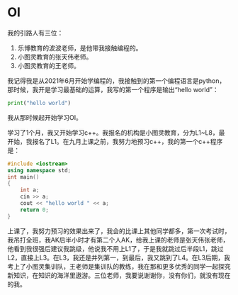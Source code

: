 <!--
## Welcome to GitHub Pages

You can use the [editor on GitHub](https://github.com/ZhongTianrui/ztr.githud.io/edit/gh-pages/index.md) to maintain and preview the content for your website in Markdown files.

Whenever you commit to this repository, GitHub Pages will run [Jekyll](https://jekyllrb.com/) to rebuild the pages in your site, from the content in your Markdown files.

### Markdown

Markdown is a lightweight and easy-to-use syntax for styling your writing. It includes conventions for

```markdown
Syntax highlighted code block

# Header 1
## Header 2
### Header 3

- Bulleted
- List

1. Numbered
2. List

**Bold** and _Italic_ and `Code` text

[Link](url) and ![Image](src)
```

For more details see [Basic writing and formatting syntax](https://docs.github.com/en/github/writing-on-github/getting-started-with-writing-and-formatting-on-github/basic-writing-and-formatting-syntax).

### Jekyll Themes

Your Pages site will use the layout and styles from the Jekyll theme you have selected in your [repository settings](https://github.com/ZhongTianrui/ztr.githud.io/settings/pages). The name of this theme is saved in the Jekyll `_config.yml` configuration file.

### Support or Contact

Having trouble with Pages? Check out our [documentation](https://docs.github.com/categories/github-pages-basics/) or [contact support](https://support.github.com/contact) and we’ll help you sort it out.
-->
# OI

我的引路人有三位：

1. 乐博教育的波波老师，是他带我接触编程的。
2. 小图灵教育的张天伟老师。
3. 小图灵教育的王老师。

我记得我是从2021年6月开始学编程的，我接触到的第一个编程语言是python，那时候，我开是学习最基础的运算，我写的第一个程序是输出“hello world”：

```python
print("hello world")
```

我从那时候起开始学习OI。

学习了1个月，我又开始学习c++。我报名的机构是小图灵教育，分为L1~L8，最开始，我报名了L1。在九月上课之前，我努力地预习c++，我的第一个c++程序是：

```cpp
#include <iostream>
using namespace std;
int main()
{
	int a;
	cin >> a;
	cout << "hello world " << a;
	return 0;
}
```

上课了，我努力预习的效果出来了，我会的比课上其他同学都多，第一次考试时，我吊打全班，我AK后半小时才有第二个人AK，给我上课的老师是张天伟张老师，他看到我很强后建议我跳级，他说我不用上L1了，于是我就跳过后半段L1，跳过L2，直接上L3。在L3，我还是并列第一，到最后，我又跳到了L4。在L3后期，我考上了小图灵集训队，王老师是集训队的教练，我在那和更多优秀的同学一起探究新知识，在知识的海洋里遨游。三位老师，我要说谢谢你，没有你们，就没有现在的我。

<!--in <https://www.luogu.com.cn/user/602124#main>
## 求大佬们加入我的团队吧：[我的团队](https://www.luogu.com.cn/team/42234)
# [新比赛](https://www.luogu.com.cn/contest/71676)
我是[幸存者](https://www.luogu.com.cn/user/549357)、[好朋友](https://www.luogu.com.cn/user/493127)的粉丝

#### [互关规则](https://www.luogu.com.cn/paste/oaau6970)
# 2022/6/25开始，100%互关
#### [临时](https://www.luogu.com.cn/paste/5sqqlf0h)
![我的练习情况](https://luogu.wao3.cn/api/practice?id=602124&dark_mode=true)
![我的练习情况](https://luogu.wao3.cn/api/guzhi?id=602124&scores=100,100,100,100,100&dark_mode=true)

哈哈哈，上面是骗人的。

![我的练习情况](https://luogu.wao3.cn/api/guzhi?id=602124&scores=100,78,25,37,0&dark_mode=true)
```cpp
#include <bits/stdc++.h>
using namespace std;
long long problem_solveed = 0,knowledge_learned = 0;
void study_hard(){
	problem_solveed++;
	knowledge_learned++;
}
int main(){
  long long level=0;
  while(1){
  	study_hard();
  	level++;
  	if(level == 100)cout << "NOIP First Prise" << endl;
  }
  return 0;
}
```
# 大事祭
[2022/2/14]洛谷开始打卡

[2022/2/21]变绿名，估值134（100 + 34 + 0 + 0 + 0）

[2022/2/24]洛谷连续打卡10天

[2022/3/8]洛谷连续打卡20天

[2022/3/17]建立了我的第一场比赛

[2022/3/13]AC 200道题

[2022/3/24]AC 200红题

[2022/3/27]提交500祭

[2022/4/4]AC 300道题

[2022/4/7]打卡50天祭

[2022/4/24]橙题AC 50祭

[2022/4/25]橙名祭

[2022/4/28]题解通过1篇祭 <https://www.luogu.com.cn/blog/zzttrr/solution-cf1671a>

[2022/5/2]估值200祭

[2022/5/7]AC400祭

[2022/5/20]橙题100祭

[2022/5/27]打卡100天祭

[2022/6/3]AC 500 祭

[2022/6/10]红名祭

[2022/6/12]第一个有管理员回复的贴（<https://www.luogu.com.cn/discuss/447408>）

[2022/8/4]AC 600 祭
### [快读快写](https://www.luogu.com.cn/paste/oob6t34w)
### 大佬们点个赞再走嘛
[回到顶部](https://www.luogu.com.cn/user/602124#)

[收起](https://www.luogu.com.cn/user/602124#ztrztr)
-->

